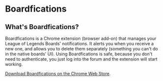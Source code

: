 # Boardfications

## What's Boardfications?

Boardfications is a Chrome extension (browser add-on) that manages your League of Legends Boards' notifications. It alerts you when you receive a new one, and allows you to delete them separately (something you can't do in the native boards' UI).
Using Boardfications is safe, because you don't need to authenticate, you just log into the forum and the extension will start working.

[Download Boardfications on the Chrome Web Store](https://chrome.google.com/webstore/detail/boardfications/fileikcgmliegmfkbjckggmegkcpmdni).
